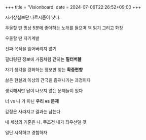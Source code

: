 +++
title = 'Visionboard'
date = 2024-07-06T22:26:52+09:00
+++

자기상실보단 나르시즘이 낫다.

우울할 땐 명상 5분에 좋아하는 노래를 들으며 책 읽기 그리고 화장

우울할 땐 자기계발

진짜 목적을 잃어버리지 않기

필터링된 정보에 거품처럼 갇히는 **필터버블**

자기 생각을 강화하는 정보만 찾는 **확증편향**

삶은 현실과 이상의 간극을 좁혀나가는 과정이다

생각해서만 답이 나오지 않는 문제들이 있다

너 vs 나 가 아닌 **우리 vs 문제**

감정은 사라지고 결과는 남는다

내 세상의 기준은 나. 무조건 내가 최우선일 것

일단 시작하고 경험하자